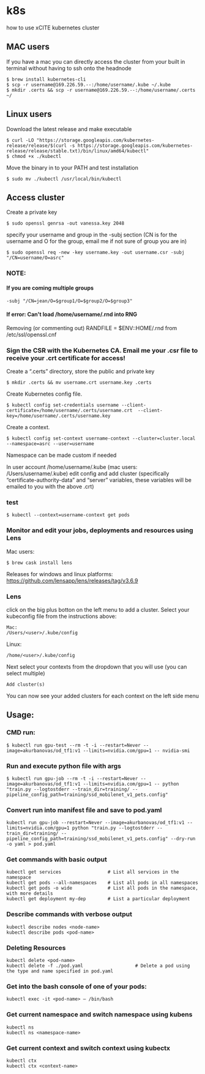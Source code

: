 # k8s
how to use xCITE kubernetes cluster 

## MAC users
If you have a mac you can directly access the cluster from your built in terminal without having to ssh onto the headnode
```
$ brew install kubernetes-cli
$ scp -r username@169.226.59.--:/home/username/.kube ~/.kube
$ mkdir .certs && scp -r username@169.226.59.--:/home/username/.certs ~/
```

## Linux users
Download the latest release and make executable
```
$ curl -LO "https://storage.googleapis.com/kubernetes-release/release/$(curl -s https://storage.googleapis.com/kubernetes-release/release/stable.txt)/bin/linux/amd64/kubectl"
$ chmod +x ./kubectl
```
Move the binary in to your PATH and test installation
```
$ sudo mv ./kubectl /usr/local/bin/kubectl
```

## Access cluster
Create a private key 
```
$ sudo openssl genrsa -out vanessa.key 2048
```
specify your username and group in the -subj section (CN is for the username and O for the group, email me if not sure of group you are in)
```
$ sudo openssl req -new -key username.key -out username.csr -subj "/CN=username/O=asrc"
```
### NOTE:
#### If you are coming multiple groups
``` 
-subj "/CN=jean/O=$group1/O=$group2/O=$group3" 
```
#### If error: Can't load /home/username/.rnd into RNG
Removing (or commenting out) RANDFILE = $ENV::HOME/.rnd from /etc/ssl/openssl.cnf

### Sign the CSR with the Kubernetes CA. Email me your .csr file to receive your .crt certificate for access!

Create a “.certs” directory, store the public and private key
```
$ mkdir .certs && mv username.crt username.key .certs
```
Create Kubernetes config file.
```
$ kubectl config set-credentials username --client-certificate=/home/username/.certs/username.crt  --client-key=/home/username/.certs/username.key
```
Create a context.
```
$ kubectl config set-context username-context --cluster=cluster.local --namespace=asrc --user=username
```
Namespace can be made custom if needed

In user account /home/username/.kube (mac users: /Users/username/.kube) edit config and add cluster (specifically “certificate-authority-data” and “server” variables, these variables will be emailed to you with the above .crt)

### test
```
$ kubectl --context=username-context get pods
```

### Monitor and edit your jobs, deployments and resources using Lens
Mac users:
```
$ brew cask install lens
```
Releases for windows and linux platforms: 
https://github.com/lensapp/lens/releases/tag/v3.6.9

### Lens
click on the big plus botton on the left menu to add a cluster. Select your kubeconfig file from the instructions above:
```
Mac:
/Users/<user>/.kube/config
```
Linux:
```
/home/<user>/.kube/config
```
Next select your contexts from the dropdown that you will use (you can select multiple)
```
Add cluster(s)
```
You can now see your added clusters for each context on the left side menu

## Usage:
### CMD run:
```
$ kubectl run gpu-test --rm -t -i --restart=Never --image=akurbanovas/od_tf1:v1 --limits=nvidia.com/gpu=1 -- nvidia-smi
```

### Run and execute python file with args
```
$ kubectl run gpu-job --rm -t -i --restart=Never --image=akurbanovas/od_tf1:v1 --limits=nvidia.com/gpu=1 -- python "train.py --logtostderr --train_dir=training/ --pipeline_config_path=training/ssd_mobilenet_v1_pets.config"
```

### Convert run into manifest file and save to pod.yaml
```
kubectl run gpu-job --restart=Never --image=akurbanovas/od_tf1:v1 --limits=nvidia.com/gpu=1 python "train.py --logtostderr --train_dir=training/ --pipeline_config_path=training/ssd_mobilenet_v1_pets.config" --dry-run -o yaml > pod.yaml
```

### Get commands with basic output
```
kubectl get services                 # List all services in the namespace
kubectl get pods --all-namespaces    # List all pods in all namespaces
kubectl get pods -o wide             # List all pods in the namespace, with more details
kubectl get deployment my-dep        # List a particular deployment
```

### Describe commands with verbose output
```
kubectl describe nodes <node-name>
kubectl describe pods <pod-name>
```

### Deleting Resources
```
kubectl delete <pod-name>
kubectl delete -f ./pod.yaml                   # Delete a pod using the type and name specified in pod.yaml
```

### Get into the bash console of one of your pods:
```
kubectl exec -it <pod-name> — /bin/bash
```

### Get current namespace and switch namespace using kubens
```
kubectl ns
kubectl ns <namespace-name>
```

### Get current context and switch context using kubectx
```
kubectl ctx
kubectl ctx <context-name>
```
